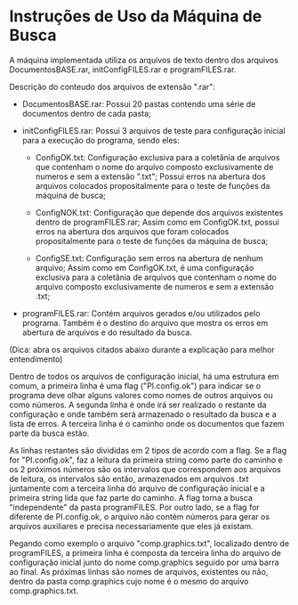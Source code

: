 # Instruções de Uso da Máquina de Busca
A máquina implementada utiliza os arquivos de texto dentro dos arquivos DocumentosBASE.rar, initConfigFILES.rar e programFILES.rar.

 Descrição do conteudo dos arquivos de extensão ".rar":

  - DocumentosBASE.rar: Possui 20 pastas contendo uma série de documentos dentro de cada pasta;  
  
  - initConfigFILES.rar: Possui 3 arquivos de teste para configuração inicial para a execução do programa, sendo eles:
  
    - ConfigOK.txt: Configuração exclusiva para a coletânia de arquivos que contenham o nome do arquivo
                    composto exclusivamente de numeros e sem a extensão ".txt";
                    Possui erros na abertura dos arquivos colocados propositalmente para o teste de funções da máquina de busca;
                    
    - ConfigNOK.txt: Configuração que depende dos arquivos existentes dentro de programFILES.rar;
                     Assim como em ConfigOK.txt, possui erros na abertura dos arquivos que foram colocados propositalmente para o teste
                     de funções da máquina de busca;
                     
    - ConfigSE.txt: Configuração sem erros na abertura de nenhum arquivo;
                    Assim como em ConfigOK.txt, é uma configuração exclusiva para a coletânia de arquivos que contenham o nome
                    do arquivo composto exclusivamente de numeros e sem a extensão .txt;
    
  - programFILES.rar: Contém arquivos gerados e/ou utilizados pelo programa. Também é o destino do arquivo que mostra os erros em
                      abertura de arquivos e do resultado da busca.

(Dica: abra os arquivos citados abaixo durante a explicação para melhor entendimento)

Dentro de todos os arquivos de configuração inicial, há uma estrutura em comum, a primeira linha é uma flag ("PI.config.ok") 
para indicar se o programa deve olhar alguns valores como nomes de outros arquivos ou como números. A segunda linha é onde 
irá ser realizado o restante da configuração e onde também será armazenado o resultado da busca e a lista de erros.
A terceira linha é o caminho onde os documentos que fazem parte da busca estão.

  As linhas restantes são divididas em 2 tipos de acordo com a flag. Se a flag for "PI.config.ok", faz a leitura da primeira string 
como parte do caminho e os 2 próximos números são os intervalos que correspondem aos arquivos de leitura, os intervalos são então,
armazenados em arquivos .txt juntamente com a terceira linha do arquivo de configuração inicial e a primeira string lida que faz
parte do caminho. A flag torna a busca "independente" da pasta programFILES. Por outro lado, se a flag for diferente de 
PI.config.ok, o arquivo não contém números para gerar os arquivos auxiliares e precisa necessariamente que eles já existam.

Pegando como exemplo o arquivo "comp.graphics.txt", localizado dentro de programFILES, a primeira linha é composta da terceira linha do
arquivo de configuração inicial junto do nome comp.graphics seguido por uma barra ao final. As próximas linhas são nomes de arquivos,
existentes ou não, dentro da pasta comp.graphics cujo nome é o mesmo do arquivo comp.graphics.txt.
